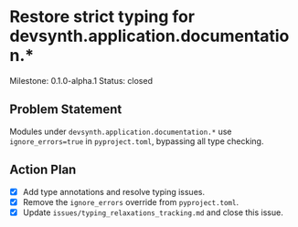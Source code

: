 # Restore strict typing for devsynth.application.documentation.*
Milestone: 0.1.0-alpha.1
Status: closed

## Problem Statement
Modules under `devsynth.application.documentation.*` use `ignore_errors=true` in `pyproject.toml`, bypassing all type checking.

## Action Plan
- [x] Add type annotations and resolve typing issues.
- [x] Remove the `ignore_errors` override from `pyproject.toml`.
- [x] Update `issues/typing_relaxations_tracking.md` and close this issue.
